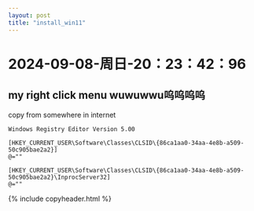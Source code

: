 ```yaml
--- 
layout: post 
title: "install_win11" 
--- 
```

# 2024-09-08-周日-20：23：42：96 

## my right click menu wuwuwwu呜呜呜呜

copy from somewhere in internet

```
Windows Registry Editor Version 5.00

[HKEY_CURRENT_USER\Software\Classes\CLSID\{86ca1aa0-34aa-4e8b-a509-50c905bae2a2}]
@=""

[HKEY_CURRENT_USER\Software\Classes\CLSID\{86ca1aa0-34aa-4e8b-a509-50c905bae2a2}\InprocServer32]
@=""
```

{% include copyheader.html %}